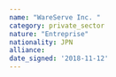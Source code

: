 ```yaml
---
name: "WareServe Inc. "
category: private_sector
nature: "Entreprise"
nationality: JPN
alliance: 
date_signed: '2018-11-12'
---
```

    